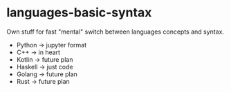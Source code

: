 # languages-basic-syntax
Own stuff for fast "mental" switch between languages concepts and syntax.

- Python  -> jupyter format
- C++     -> in heart
- Kotlin  -> future plan
- Haskell -> just code
- Golang  -> future plan
- Rust    -> future plan
